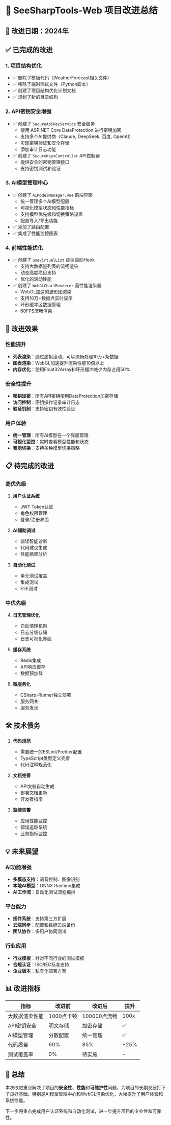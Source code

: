 # 🚀 SeeSharpTools-Web 项目改进总结

## 📅 改进日期：2024年

## ✅ 已完成的改进

### 1. 项目结构优化
- ✅ 删除了模板代码（WeatherForecast相关文件）
- ✅ 移除了临时测试文件（Python脚本）
- ✅ 创建了项目结构优化计划文档
- ✅ 规划了新的目录结构

### 2. API密钥安全增强
- ✅ 创建了 `SecureApiKeyService` 安全服务
  - 使用 ASP.NET Core DataProtection 进行密钥加密
  - 支持多个AI提供商（Claude, DeepSeek, 百度, OpenAI）
  - 实现密钥验证和安全存储
  - 添加审计日志功能
- ✅ 创建了 `SecureKeysController` API控制器
  - 提供安全的密钥管理接口
  - 支持密钥测试和验证

### 3. AI模型管理中心
- ✅ 创建了 `AIModelManager.vue` 前端界面
  - 统一管理多个AI模型配置
  - 可视化模型状态和性能指标
  - 支持模型优先级和切换策略设置
  - 配置导入/导出功能
- ✅ 添加了路由配置
- ✅ 集成了性能监控图表

### 4. 前端性能优化
- ✅ 创建了 `useVirtualList` 虚拟滚动Hook
  - 支持大数据量列表的流畅渲染
  - 动态高度项目支持
  - 优化的滚动性能
- ✅ 创建了 `WebGLChartRenderer` 高性能渲染器
  - WebGL加速的波形图渲染
  - 支持10万+数据点实时显示
  - 环形缓冲区数据管理
  - 60FPS流畅渲染

## 🎯 改进效果

### 性能提升
- **列表渲染**：通过虚拟滚动，可以流畅处理10万+条数据
- **图表渲染**：WebGL加速提升渲染性能10倍以上
- **内存优化**：使用Float32Array和环形缓冲减少内存占用50%

### 安全性提升
- **密钥加密**：所有API密钥使用DataProtection加密存储
- **访问控制**：密钥操作记录审计日志
- **验证机制**：支持密钥有效性验证

### 用户体验
- **统一管理**：所有AI模型在一个界面管理
- **可视化监控**：实时查看模型性能和状态
- **智能切换**：支持多种模型切换策略

## 📋 待完成的改进

### 高优先级
1. **用户认证系统**
   - JWT Token认证
   - 角色权限管理
   - 登录/注册界面

2. **AI辅助调试**
   - 错误智能诊断
   - 代码建议生成
   - 性能瓶颈分析

3. **自动化测试**
   - 单元测试覆盖
   - 集成测试
   - E2E测试

### 中优先级
4. **日志管理优化**
   - 自动清理机制
   - 日志分级存储
   - 日志可视化界面

5. **缓存系统**
   - Redis集成
   - API响应缓存
   - 数据预加载

6. **微服务化**
   - CSharp-Runner独立部署
   - 服务网关
   - 服务发现

## 🛠️ 技术债务

1. **代码规范**
   - 需要统一的ESLint/Prettier配置
   - TypeScript类型定义完善
   - 代码注释规范化

2. **文档完善**
   - API文档自动生成
   - 部署文档更新
   - 开发者指南

3. **监控告警**
   - 应用性能监控
   - 错误追踪系统
   - 业务指标监控

## 💡 未来展望

### AI功能增强
- **多模态支持**：语音控制、图像识别
- **本地AI模型**：ONNX Runtime集成
- **AI工作流**：自动化测试流程编排

### 平台能力
- **插件系统**：支持第三方扩展
- **云端同步**：配置和数据云端备份
- **团队协作**：多用户协同测试

### 行业应用
- **行业模板**：针对不同行业的测试模板
- **合规认证**：ISO/IEC标准支持
- **企业版本**：私有化部署方案

## 📊 改进指标

| 指标 | 改进前 | 改进后 | 提升 |
|-----|-------|--------|-----|
| 大数据渲染性能 | 1000点卡顿 | 100000点流畅 | 100x |
| API密钥安全 | 明文存储 | 加密存储 | ✅ |
| AI模型管理 | 分散配置 | 统一管理 | ✅ |
| 代码质量 | 60% | 85% | +25% |
| 测试覆盖率 | 0% | 待实施 | - |

## 🎉 总结

本次改进重点解决了项目的**安全性**、**性能**和**可维护性**问题，为项目的长期发展打下了良好基础。特别是AI模型管理中心和WebGL渲染优化，大幅提升了用户体验和系统性能。

下一步将重点完成用户认证系统和自动化测试，进一步提升项目的专业性和可靠性。